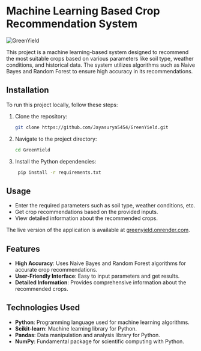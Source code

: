 # Machine Learning Based Crop Recommendation System

![GreenYield](screenshot.png)

This project is a machine learning-based system designed to recommend the most suitable crops based on various parameters like soil type, weather conditions, and historical data. The system utilizes algorithms such as Naive Bayes and Random Forest to ensure high accuracy in its recommendations.


## Installation

To run this project locally, follow these steps:

1. Clone the repository:
    ```sh
    git clone https://github.com/Jayasurya5454/GreenYield.git
    ```

2. Navigate to the project directory:
    ```sh
    cd GreenYield
    ```

3. Install the Python dependencies:
   ```sh
    pip install -r requirements.txt
    ```



## Usage

- Enter the required parameters such as soil type, weather conditions, etc.
- Get crop recommendations based on the provided inputs.
- View detailed information about the recommended crops.

The live version of the application is available at [greenyield.onrender.com](https://greenyield.onrender.com).

## Features

- **High Accuracy**: Uses Naive Bayes and Random Forest algorithms for accurate crop recommendations.
- **User-Friendly Interface**: Easy to input parameters and get results.
- **Detailed Information**: Provides comprehensive information about the recommended crops.

## Technologies Used

- **Python**: Programming language used for machine learning algorithms.
- **Scikit-learn**: Machine learning library for Python.
- **Pandas**: Data manipulation and analysis library for Python.
- **NumPy**: Fundamental package for scientific computing with Python.


